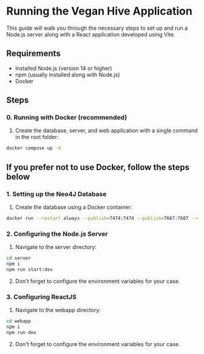 # Running the Vegan Hive Application

This guide will walk you through the necessary steps to set up and run a Node.js server along with a React application developed using Vite.

## Requirements

- Installed Node.js (version 14 or higher)
- npm (usually installed along with Node.js)
- Docker

## Steps

### 0. Running with Docker (recommended)

1. Create the database, server, and web application with a single command in the root folder:

```bash
docker compose up -d
```

## If you prefer not to use Docker, follow the steps below

### 1. Setting up the Neo4J Database

1. Create the database using a Docker container:

```bash
docker run --restart always --publish=7474:7474 --publish=7687:7687 --env NEO4J_AUTH=neo4j/<password> --volume=/data:/data --volume=/logs:/logs neo4j:5.10.0
```

### 2. Configuring the Node.js Server

1. Navigate to the server directory:

```bash
cd server
npm i
npm run start:dev
```

2. Don't forget to configure the environment variables for your case.

### 3. Configuring ReactJS

1. Navigate to the webapp directory:

```bash
cd webapp
npm i
npm run dev
```

2. Don't forget to configure the environment variables for your case.
